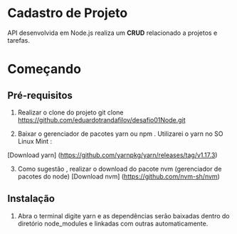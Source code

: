# Cadastro de Projeto

API desenvolvida em Node.js realiza um **CRUD** relacionado a projetos e tarefas.

# Começando

## Pré-requisitos

1. Realizar o clone do projeto git clone https://github.com/eduardotrandafilov/desafio01Node.git

2. Baixar o gerenciador de pacotes yarn ou npm . Utilizarei o yarn no SO Linux Mint :

[Download yarn] (https://github.com/yarnpkg/yarn/releases/tag/v1.17.3)

3. Como sugestão , realizar o download do pacote nvm (gerenciador de pacotes do node) 
[Download nvm] (https://github.com/nvm-sh/nvm)

## Instalação

1. Abra o terminal digite yarn e as dependências serão baixadas dentro do diretório node_modules e linkadas com outras automaticamente.


